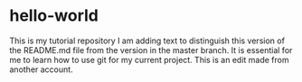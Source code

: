# hello-world
This is my tutorial repository
I am adding text to distinguish this version of the README.md file from the version in the master branch.
It is essential for me to learn how to use git for my current project.
This is an edit made from another account.
